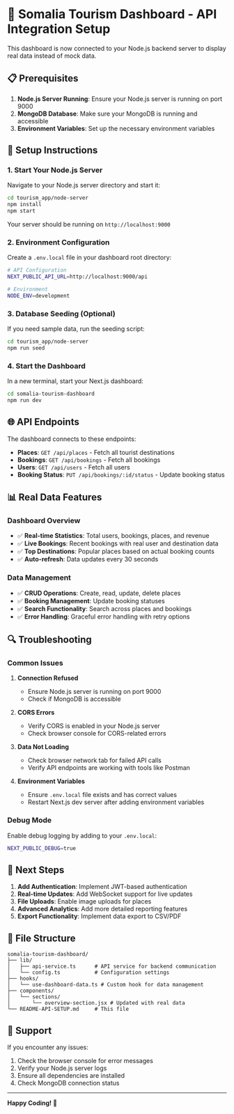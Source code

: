 # 🚀 Somalia Tourism Dashboard - API Integration Setup

This dashboard is now connected to your Node.js backend server to display real data instead of mock data.

## 📋 Prerequisites

1. **Node.js Server Running**: Ensure your Node.js server is running on port 9000
2. **MongoDB Database**: Make sure your MongoDB is running and accessible
3. **Environment Variables**: Set up the necessary environment variables

## 🔧 Setup Instructions

### 1. Start Your Node.js Server

Navigate to your Node.js server directory and start it:

```bash
cd tourism_app/node-server
npm install
npm start
```

Your server should be running on `http://localhost:9000`

### 2. Environment Configuration

Create a `.env.local` file in your dashboard root directory:

```bash
# API Configuration
NEXT_PUBLIC_API_URL=http://localhost:9000/api

# Environment
NODE_ENV=development
```

### 3. Database Seeding (Optional)

If you need sample data, run the seeding script:

```bash
cd tourism_app/node-server
npm run seed
```

### 4. Start the Dashboard

In a new terminal, start your Next.js dashboard:

```bash
cd somalia-tourism-dashboard
npm run dev
```

## 🌐 API Endpoints

The dashboard connects to these endpoints:

- **Places**: `GET /api/places` - Fetch all tourist destinations
- **Bookings**: `GET /api/bookings` - Fetch all bookings
- **Users**: `GET /api/users` - Fetch all users
- **Booking Status**: `PUT /api/bookings/:id/status` - Update booking status

## 📊 Real Data Features

### Dashboard Overview
- ✅ **Real-time Statistics**: Total users, bookings, places, and revenue
- ✅ **Live Bookings**: Recent bookings with real user and destination data
- ✅ **Top Destinations**: Popular places based on actual booking counts
- ✅ **Auto-refresh**: Data updates every 30 seconds

### Data Management
- ✅ **CRUD Operations**: Create, read, update, delete places
- ✅ **Booking Management**: Update booking statuses
- ✅ **Search Functionality**: Search across places and bookings
- ✅ **Error Handling**: Graceful error handling with retry options

## 🔍 Troubleshooting

### Common Issues

1. **Connection Refused**
   - Ensure Node.js server is running on port 9000
   - Check if MongoDB is accessible

2. **CORS Errors**
   - Verify CORS is enabled in your Node.js server
   - Check browser console for CORS-related errors

3. **Data Not Loading**
   - Check browser network tab for failed API calls
   - Verify API endpoints are working with tools like Postman

4. **Environment Variables**
   - Ensure `.env.local` file exists and has correct values
   - Restart Next.js dev server after adding environment variables

### Debug Mode

Enable debug logging by adding to your `.env.local`:

```bash
NEXT_PUBLIC_DEBUG=true
```

## 🚀 Next Steps

1. **Add Authentication**: Implement JWT-based authentication
2. **Real-time Updates**: Add WebSocket support for live updates
3. **File Uploads**: Enable image uploads for places
4. **Advanced Analytics**: Add more detailed reporting features
5. **Export Functionality**: Implement data export to CSV/PDF

## 📁 File Structure

```
somalia-tourism-dashboard/
├── lib/
│   ├── api-service.ts      # API service for backend communication
│   └── config.ts           # Configuration settings
├── hooks/
│   └── use-dashboard-data.ts # Custom hook for data management
├── components/
│   └── sections/
│       └── overview-section.jsx # Updated with real data
└── README-API-SETUP.md     # This file
```

## 🤝 Support

If you encounter any issues:

1. Check the browser console for error messages
2. Verify your Node.js server logs
3. Ensure all dependencies are installed
4. Check MongoDB connection status

---

**Happy Coding! 🎉**
